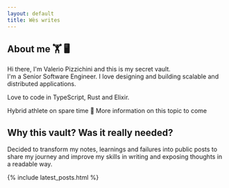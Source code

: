 ```yaml
---
layout: default
title: Wès writes
---
```


## About me 🏋️ 🖥️
Hi there, I'm Valerio Pizzichini and this is my secret vault.  
I'm a Senior Software Engineer. I love designing and building scalable and distributed applications.

Love to code in TypeScript, Rust and Elixir.

Hybrid athlete on spare time 🏃 More information on this topic to come

## Why this vault? Was it really needed?

Decided to transform my notes, learnings and failures into public posts to share my journey and improve my skills in writing and exposing thoughts in a readable way.

{% include latest_posts.html %}

